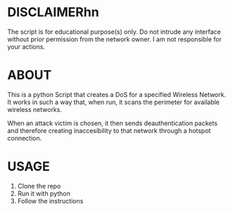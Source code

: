 # DISCLAIMERhn
The script is for educational purpose(s) only. Do not intrude any interface without prior permission from the network owner. I am not responsible for your actions.

# ABOUT
This is a python Script that creates a DoS for a specified Wireless Network. It works in such a way that, when run, it scans the perimeter for available wireless networks. 

When an attack victim is chosen, it then sends deauthentication packets and therefore creating inaccesibility to that network through a hotspot connection.

# USAGE
1. Clone the repo 
2. Run it with python
3. Follow the instructions
